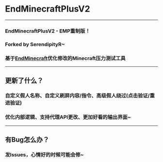 # EndMinecraftPlusV2
___
### EndMinecraftPlusV2 - EMP重制版！
### Forked by SerendipityR~
### 基于<a href="https://github.com/iuli-moe/EndMinecraft">EndMinecraft</a>优化修改的Minecraft压力测试工具
___
## 更新了什么？
### 自定义假人名称、自定义刷屏内容/指令、高级假人绕过(点击验证/重进验证)
### 优化内部逻辑、支持代理API更改、更加好看的输出界面~
___
## 有Bug怎么办？
### 发Issues，心情好的时候可能会修~
